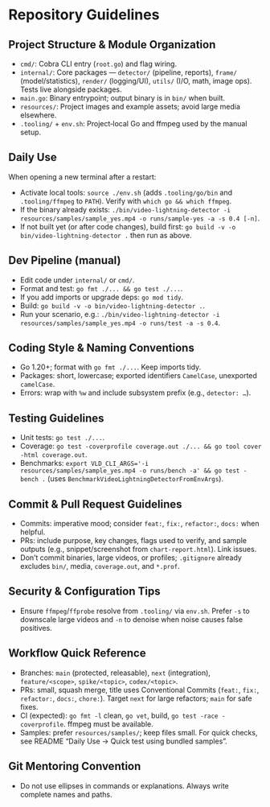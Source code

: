 # Repository Guidelines

## Project Structure & Module Organization
- `cmd/`: Cobra CLI entry (`root.go`) and flag wiring.
- `internal/`: Core packages — `detector/` (pipeline, reports), `frame/` (model/statistics), `render/` (logging/UI), `utils/` (I/O, math, image ops). Tests live alongside packages.
- `main.go`: Binary entrypoint; output binary is in `bin/` when built.
- `resources/`: Project images and example assets; avoid large media elsewhere.
- `.tooling/` + `env.sh`: Project‑local Go and ffmpeg used by the manual setup.

## Daily Use
When opening a new terminal after a restart:
- Activate local tools: `source ./env.sh` (adds `.tooling/go/bin` and `.tooling/ffmpeg` to `PATH`). Verify with `which go && which ffmpeg`.
- If the binary already exists: `./bin/video-lightning-detector -i resources/samples/sample_yes.mp4 -o runs/sample-yes -a -s 0.4 [-n]`.
- If not built yet (or after code changes), build first: `go build -v -o bin/video-lightning-detector .` then run as above.

## Dev Pipeline (manual)
- Edit code under `internal/` or `cmd/`.
- Format and test: `go fmt ./... && go test ./...`.
- If you add imports or upgrade deps: `go mod tidy`.
- Build: `go build -v -o bin/video-lightning-detector .`.
- Run your scenario, e.g.: `./bin/video-lightning-detector -i resources/samples/sample_yes.mp4 -o runs/test -a -s 0.4`.

## Coding Style & Naming Conventions
- Go 1.20+; format with `go fmt ./...`. Keep imports tidy.
- Packages: short, lowercase; exported identifiers `CamelCase`, unexported `camelCase`.
- Errors: wrap with `%w` and include subsystem prefix (e.g., `detector: …`).

## Testing Guidelines
- Unit tests: `go test ./...`.
- Coverage: `go test -coverprofile coverage.out ./... && go tool cover -html coverage.out`.
- Benchmarks: `export VLD_CLI_ARGS='-i resources/samples/sample_yes.mp4 -o runs/bench -a' && go test -bench .` (uses `BenchmarkVideoLightningDetectorFromEnvArgs`).

## Commit & Pull Request Guidelines
- Commits: imperative mood; consider `feat:`, `fix:`, `refactor:`, `docs:` when helpful.
- PRs: include purpose, key changes, flags used to verify, and sample outputs (e.g., snippet/screenshot from `chart-report.html`). Link issues.
- Don’t commit binaries, large videos, or profiles; `.gitignore` already excludes `bin/`, media, `coverage.out`, and `*.prof`.

## Security & Configuration Tips
- Ensure `ffmpeg`/`ffprobe` resolve from `.tooling/` via `env.sh`. Prefer `-s` to downscale large videos and `-n` to denoise when noise causes false positives.

## Workflow Quick Reference
- Branches: `main` (protected, releasable), `next` (integration), `feature/<scope>`, `spike/<topic>`, `codex/<topic>`.
- PRs: small, squash merge, title uses Conventional Commits (`feat:`, `fix:`, `refactor:`, `docs:`, `chore:`). Target `next` for large refactors; `main` for safe fixes.
- CI (expected): `go fmt -l` clean, `go vet`, build, `go test -race -coverprofile`. ffmpeg must be available.
- Samples: prefer `resources/samples/`; keep files small. For quick checks, see README “Daily Use → Quick test using bundled samples”.

## Git Mentoring Convention
- Do not use ellipses in commands or explanations. Always write complete names and paths.
